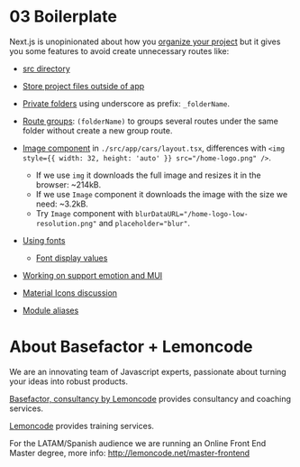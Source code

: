 # 03 Boilerplate

Next.js is unopinionated about how you [organize your project](https://nextjs.org/docs/app/building-your-application/routing/colocation) but it gives you some features to avoid create unnecessary routes like:

- [src directory](https://nextjs.org/docs/app/building-your-application/routing/colocation#src-directory)

- [Store project files outside of app](https://nextjs.org/docs/app/building-your-application/routing/colocation#store-project-files-outside-of-app)

- [Private folders](https://nextjs.org/docs/app/building-your-application/routing/colocation#private-folders) using underscore as prefix: `_folderName`.

- [Route groups](https://nextjs.org/docs/app/building-your-application/routing/colocation#route-groups): `(folderName)` to groups several routes under the same folder without create a new group route.

- [Image component](https://nextjs.org/docs/app/api-reference/components/image) in `./src/app/cars/layout.tsx`, differences with `<img style={{ width: 32, height: 'auto' }} src="/home-logo.png" />`.
  - If we use `img` it downloads the full image and resizes it in the browser: ~214kB.
  - If we use `Image` component it downloads the image with the size we need: ~3.2kB.
  - Try `Image` component with `blurDataURL="/home-logo-low-resolution.png"` and `placeholder="blur"`.

- [Using fonts](https://nextjs.org/docs/app/building-your-application/optimizing/fonts)
  - [Font display values](https://developer.mozilla.org/en-US/docs/Web/CSS/@font-face/font-display#values)

- [Working on support emotion and MUI](https://nextjs.org/docs/app/building-your-application/styling/css-in-js)

- [Material Icons discussion](https://github.com/vercel/next.js/discussions/42881)

- [Module aliases](https://nextjs.org/docs/app/building-your-application/configuring/absolute-imports-and-module-aliases#module-aliases)


# About Basefactor + Lemoncode

We are an innovating team of Javascript experts, passionate about turning your ideas into robust products.

[Basefactor, consultancy by Lemoncode](http://www.basefactor.com) provides consultancy and coaching services.

[Lemoncode](http://lemoncode.net/services/en/#en-home) provides training services.

For the LATAM/Spanish audience we are running an Online Front End Master degree, more info: http://lemoncode.net/master-frontend
